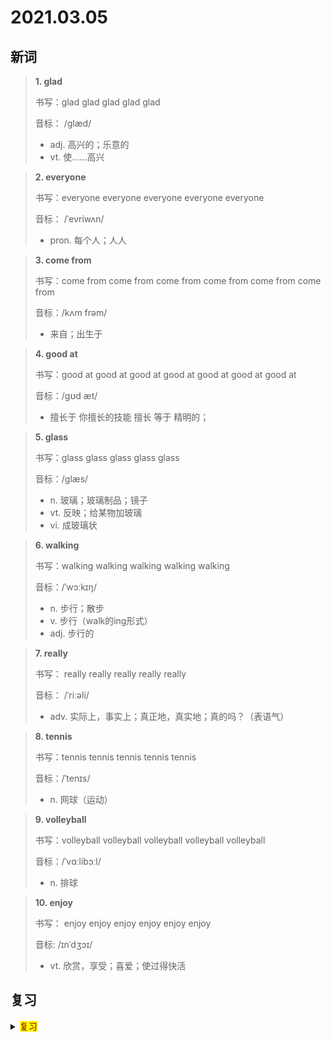 # 2021.03.05

## 新词


> **1. glad**
>
> 书写：glad glad glad glad glad 
>
> 音标： /ɡlæd/
>
> - adj. 高兴的；乐意的
> - vt. 使......高兴

> **2. everyone**
>
> 书写：everyone everyone everyone everyone everyone
>
> 音标： /ˈevriwʌn/
>
> - pron. 每个人；人人


> **3. come from**
>
> 书写：come from come from come from come from come from come from
>
> 音标：/kʌm frəm/
>
> - 来自；出生于


> **4. good at**
>
> 书写：good at good at good at good at good at good at good at
>
> 音标：/ɡʊd æt/
>
> - 擅长于 你擅长的技能 擅长 等于 精明的；



> **5. glass**
>
> 书写：glass glass glass glass glass
>
> 音标：/ɡlæs/
>
> - n. 玻璃；玻璃制品；镜子
> - vt. 反映；给某物加玻璃
> - vi. 成玻璃状


> **6. walking**
>
> 书写：walking walking walking walking walking 
>
> 音标：/ˈwɔːkɪŋ/
>
> - n. 步行；散步
> - v. 步行（walk的ing形式）
> - adj. 步行的


> **7. really**
>
> 书写： really really really really really
>
> 音标： /ˈriːəli/
>
> - adv. 实际上，事实上；真正地，真实地；真的吗？（表语气）


> **8. tennis**
>
> 书写：tennis tennis tennis tennis tennis
>
> 音标：/ˈtenɪs/
>
> - n. 网球（运动）


> **9. volleyball**
>
> 书写：volleyball volleyball volleyball volleyball volleyball
>
> 音标：/ˈvɑːlibɔːl/
>
> - n. 排球


> **10. enjoy**
> 
> 书写： enjoy enjoy enjoy enjoy enjoy enjoy
>
> 音标: /ɪnˈdʒɔɪ/
>
> - vt. 欣赏，享受；喜爱；使过得快活


## 复习

<details> 
  <summary><mark><font color=darkred>复习</font></mark></summary>
  <br/>park park 公园；停放；
  <br/>make make 制作；制造；
  <br/>master master 专家；能手；高手；硕士；主人；
  <br/>cheap cheap 便宜的；
  <br/>awake awake 醒着的；觉醒的；
  <br/>by by 乘；按照；靠近；根据；在...之前；
  <br/>boss boss 老板；上司；经理；首领；指挥；负责；
  <br/>after after 在...后面；以后的；以后；后来；在...以后；
  <br/>cute cute 聪明的；伶俐的；漂亮的；可爱的；
  <br/>board board 木板；黑板；甲板；董事会；公告板；董事会；
  <br/>aloud aloud 大声地；出声地；
  <br/>master master 专家；能手；硕士；主人；高手；
  <br/>advice advice 建议；忠告；劝告；
  <br/>afford afford 负担得起；提供；给予；
  <br/>age age 年龄；时期；年龄段；
  <br/>right right 正确的；向右；右边的；正常
  <br/>slim slim 苗条的；纤细的；单薄的；微薄的；减肥；
  <br/>British British 大不列颠；英国的；英国人的；
  <br/>student student 学生；大学生；学者；研究生；
  <br/>over there over there 在那边；到那边；
  <br/>use use 使用；用；利用；运用；消耗；用途；
  <br/>away away 离去；离开；在远处；向远处
  <br/>afford afford 负担得起；提供；给予；
  <br/>grade grade 年级；等级；成绩；级别；阶段
  <br/>classroom classroom 教室
  <br/>slim slim 苗条的；单薄的；微薄的；纤细的；减肥；
  <br/>swimming swimming 游泳；游泳运动；
  <br/>chemistry chemistry 化学；化学过程；
  <br/>over there over there 在那里；到那里；在那边；
  <br/>dancing dancing 跳舞；舞蹈；
  <br/>away away 向远处；离开；离去；到远处；
  <br/>education education 教育；培养；教育学；训练；
  <br/>grade grade 等级；评级；品级；成绩；级别；阶段；
  <br/>master master 专家；能手；高手；硕士；主人；
  <br/>slim slim 纤细的；苗条的；单薄的；微薄的；
  <br/>reading reading 正在阅读；解读；读物；宣读；读书的；
  <br/>central central 中央的；中心的；最重要的；首要的；主要的；
  <br/>classmate classmate 同班同学；
  <br/>before before 在...以前；以前；从前；过去；已经；
  <br/>cheer cheer 欢呼；喝彩；鼓舞；欢呼声；喝彩声；
  <br/>beach beach 海滩；海滨；停泊；搁浅；
  <br/>afford afford 提供；给予；负担得起；
  <br/>oh oh 嘿；哎哟；嗯；
  <br/>cartoon cartoon 卡通画；动画片；草图；漫画；
  <br/>that that 那；那个；那么；那些；那样的；
  <br/>over there over there 到那边；到那里；在那里；在那边；
  <br/>hobby hobby 兴趣；爱好；业余爱好
  <br/>away away 离开；离去；向远处；在远处；
  <br/>almost almost 几乎；差不多；
  <br/>grade grade 等级；成绩；级别；阶层；
  <br/>army army 军队；陆军；
  <br/>slim slim 苗条的；纤细的；单薄的；微薄的；
  <br/>after school after school 放学后；
</details>  
